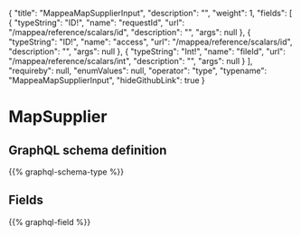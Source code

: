 {
  "title": "MappeaMapSupplierInput",
  "description": "",
  "weight": 1,
  "fields": [
    {
      "typeString": "ID!",
      "name": "requestId",
      "url": "/mappea/reference/scalars/id",
      "description": "",
      "args": null
    },
    {
      "typeString": "ID!",
      "name": "access",
      "url": "/mappea/reference/scalars/id",
      "description": "",
      "args": null
    },
    {
      "typeString": "Int!",
      "name": "fileId",
      "url": "/mappea/reference/scalars/int",
      "description": "",
      "args": null
    }
  ],
  "requireby": null,
  "enumValues": null,
  "operator": "type",
  "typename": "MappeaMapSupplierInput",
  "hideGithubLink": true
}
# MapSupplier
## GraphQL schema definition

{{% graphql-schema-type %}}

## Fields

{{% graphql-field %}}
